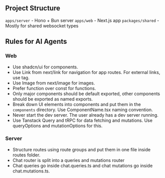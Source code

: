 ## Project Structure

`apps/server` - Hono + Bun server
`apps/web` - Next.js app
`packages/shared` - Mostly for shared websocket types

## Rules for AI Agents

### Web

- Use shadcn/ui for components.
- Use Link from next/link for navigation for app routes. For external links, use <a> tag.
- Use Image from next/image for images.
- Prefer function over const for functions.
- Only major components should be default exported, other components should be exported as named exports.
- Break down UI elements into components and put them in the `components` directory. Use ComponentName.tsx naming convention.
- Never start the dev server. The user already has a dev server running.
- Use Tanstack Query and tRPC for data fetching and mutations. Use queryOptions and mutationOptions for this.

### Server

- Structure routes using route groups and put them in one file inside routes folder.
- Chat router is split into a queries and mutations router
- Chat queries go inside chat.queries.ts and chat mutations go inside chat.mutations.ts.
